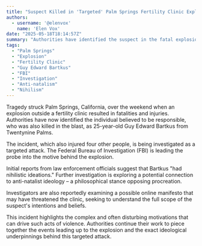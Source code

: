 ```yaml
---
title: "Suspect Killed in 'Targeted' Palm Springs Fertility Clinic Explosion Identified, Authorities Say"
authors:
  - username: '@elenvox'
    name: 'Elen Vox'
date: "2025-05-18T18:14:57Z"
summary: "Authorities have identified the suspect in the fatal explosion outside a Palm Springs fertility clinic as 25-year-old Guy Edward Bartkus. Investigators are exploring a potential link to 'nihilistic ideations' and anti-natalist ideology."
tags:
  - "Palm Springs"
  - "Explosion"
  - "Fertility Clinic"
  - "Guy Edward Bartkus"
  - "FBI"
  - "Investigation"
  - "Anti-natalism"
  - "Nihilism"
---
```


Tragedy struck Palm Springs, California, over the weekend when an explosion outside a fertility clinic resulted in fatalities and injuries. Authorities have now identified the individual believed to be responsible, who was also killed in the blast, as 25-year-old Guy Edward Bartkus from Twentynine Palms.

The incident, which also injured four other people, is being investigated as a targeted attack. The Federal Bureau of Investigation (FBI) is leading the probe into the motive behind the explosion.

Initial reports from law enforcement officials suggest that Bartkus "had nihilistic ideations." Further investigation is exploring a potential connection to anti-natalist ideology – a philosophical stance opposing procreation.

Investigators are also reportedly examining a possible online manifesto that may have threatened the clinic, seeking to understand the full scope of the suspect's intentions and beliefs.

This incident highlights the complex and often disturbing motivations that can drive such acts of violence. Authorities continue their work to piece together the events leading up to the explosion and the exact ideological underpinnings behind this targeted attack.
